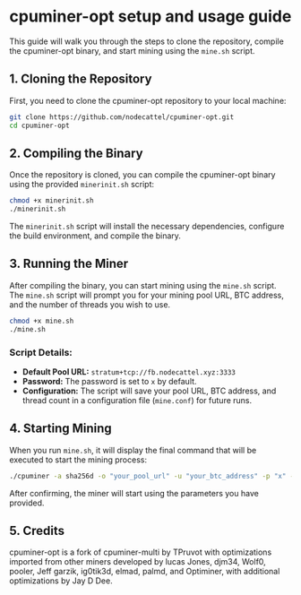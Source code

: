 # cpuminer-opt setup and usage guide

This guide will walk you through the steps to clone the repository, compile the cpuminer-opt binary, and start mining using the `mine.sh` script.

## 1. Cloning the Repository

First, you need to clone the cpuminer-opt repository to your local machine:

```bash
git clone https://github.com/nodecattel/cpuminer-opt.git
cd cpuminer-opt
```

## 2. Compiling the Binary

Once the repository is cloned, you can compile the cpuminer-opt binary using the provided `minerinit.sh` script:

```bash
chmod +x minerinit.sh
./minerinit.sh
```

The `minerinit.sh` script will install the necessary dependencies, configure the build environment, and compile the binary.

## 3. Running the Miner

After compiling the binary, you can start mining using the `mine.sh` script. The `mine.sh` script will prompt you for your mining pool URL, BTC address, and the number of threads you wish to use.

```bash
chmod +x mine.sh
./mine.sh
```

### Script Details:
- **Default Pool URL:** `stratum+tcp://fb.nodecattel.xyz:3333`
- **Password:** The password is set to `x` by default.
- **Configuration:** The script will save your pool URL, BTC address, and thread count in a configuration file (`mine.conf`) for future runs.

## 4. Starting Mining

When you run `mine.sh`, it will display the final command that will be executed to start the mining process:

```bash
./cpuminer -a sha256d -o "your_pool_url" -u "your_btc_address" -p "x" -t "number_of_threads"
```

After confirming, the miner will start using the parameters you have provided.

## 5. Credits

cpuminer-opt is a fork of cpuminer-multi by TPruvot with optimizations imported from other miners developed by lucas Jones, djm34, Wolf0, pooler, Jeff garzik, ig0tik3d, elmad, palmd, and Optiminer, with additional optimizations by Jay D Dee.
```

